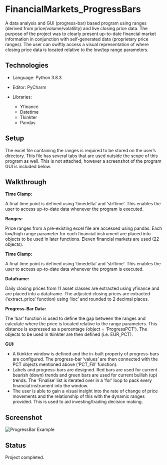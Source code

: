 # FinancialMarkets_ProgressBars

A data analysis and GUI (progress-bar) based program using ranges (derived from price/volume/volatility) and live closing price data. 
The purpose of the project was to clearly present up-to-date financial market information in conjunction with self-generated data (proprietary price ranges). The user can swiftly access a visual representation of where closing price data is located relative to the low/top range parameters.


## Technologies

- Language: Python 3.8.3

- Editor: PyCharm

- Libraries:
    - Yfinance
    - Datetime
    - Tkinkter
    - Pandas


## Setup

The excel file containing the ranges is required to be stored on the user’s directory. This file has several tabs that are used outside the scope of this program as well. This is not attached, however a screenshot of the program GUI is included below.


## Walkthrough

<b>Time Clamp:</b>

A final time point is defined using ‘timedelta’ and ‘strftime’. This enables the user to access up-to-date data whenever the program is executed.


<b>Ranges:</b>

Price ranges from a pre-existing excel file are accessed using pandas. Each low/high range parameter for each financial instrument are placed into objects to be used in later functions. Eleven financial markets are used (22 objects). 


<b>Time Clamp:</b>

A final time point is defined using ‘timedelta’ and ‘strftime’. This enables the user to access up-to-date data whenever the program is executed.


<b>Dataframe:</b>

Daily closing prices from 11 asset classes are extracted using yfinance and are placed into a dataframe. The adjusted closing prices are extracted (‘extract_price’ function) using ‘iloc’ and rounded to 2 decimal places.

<b>Progress-Bar Data:</b>

The ‘bar’ function is used to define the gap between the ranges and calculate where the price is located relative to the range parameters. This distance is expressed as a percentage (object = ‘ProgressPCT’). The objects to be used in tkinkter are then defined (i.e. EUR_PCT).

 <b>GUI:</b>
 
- A tkinkter window is defined and the in-built property of progress-bars are configured. The progress-bar ‘values’ are then connected with the PCT objects mentioned above (‘PCT_Fill’ function).
 - Labels and progress-bars are designed. Red bars are used for current bearish (down) trends and green bars are used for current bullish (up) trends. The ‘Finalise’ list is iterated over in a ‘for’ loop to pack every financial instrument into the window.
- The user is able to gain a visual insight into the rate of change of price movements and the relationship of this with the dynamic ranges provided. This is used to aid investing/trading decision making.

## Screenshot

![ProgressBar Example](https://user-images.githubusercontent.com/72507931/99262531-06003300-2816-11eb-9b11-44f62ed1047f.JPG)


## Status

Project completed.
